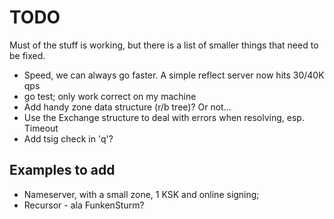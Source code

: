 # TODO

Must of the stuff is working, but there is a list of smaller things that
need to be fixed.

* Speed, we can always go faster. A simple reflect server now hits 30/40K qps
* go test; only work correct on my machine
* Add handy zone data structure (r/b tree)? Or not...
* Use the Exchange structure to deal with errors when resolving, esp. Timeout
* Add tsig check in 'q'?

## Examples to add

* Nameserver, with a small zone, 1 KSK and online signing;
* Recursor - ala FunkenSturm?

